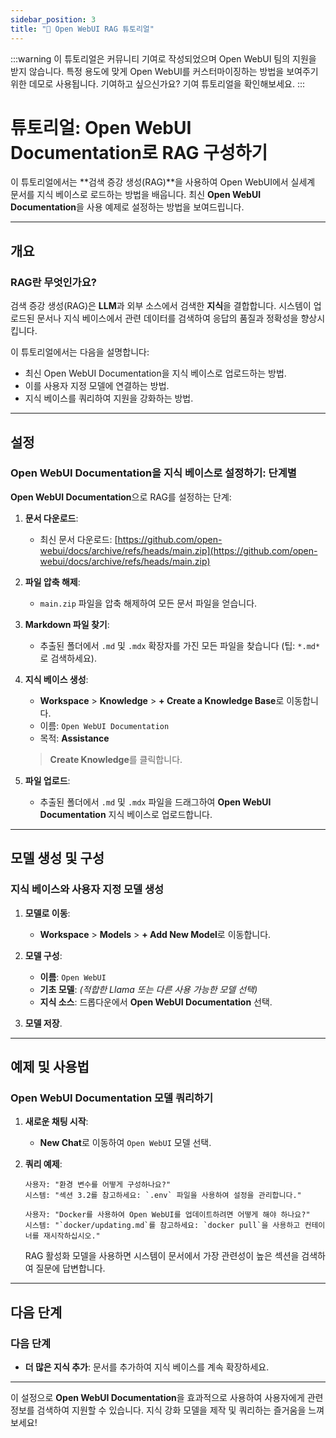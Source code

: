 ```yaml
---
sidebar_position: 3
title: "🔎 Open WebUI RAG 튜토리얼"
---
```


:::warning
이 튜토리얼은 커뮤니티 기여로 작성되었으며 Open WebUI 팀의 지원을 받지 않습니다. 특정 용도에 맞게 Open WebUI를 커스터마이징하는 방법을 보여주기 위한 데모로 사용됩니다. 기여하고 싶으신가요? 기여 튜토리얼을 확인해보세요.
:::

# 튜토리얼: Open WebUI Documentation로 RAG 구성하기

이 튜토리얼에서는 **검색 증강 생성(RAG)**을 사용하여 Open WebUI에서 실세계 문서를 지식 베이스로 로드하는 방법을 배웁니다. 최신 **Open WebUI Documentation**을 사용 예제로 설정하는 방법을 보여드립니다.

---

## 개요

### RAG란 무엇인가요?

검색 증강 생성(RAG)은 **LLM**과 외부 소스에서 검색한 **지식**을 결합합니다. 시스템이 업로드된 문서나 지식 베이스에서 관련 데이터를 검색하여 응답의 품질과 정확성을 향상시킵니다.

이 튜토리얼에서는 다음을 설명합니다:

- 최신 Open WebUI Documentation을 지식 베이스로 업로드하는 방법.
- 이를 사용자 지정 모델에 연결하는 방법.
- 지식 베이스를 쿼리하여 지원을 강화하는 방법.

---

## 설정

### Open WebUI Documentation을 지식 베이스로 설정하기: 단계별

**Open WebUI Documentation**으로 RAG를 설정하는 단계:

1. **문서 다운로드**:
   - 최신 문서 다운로드:
     [https://github.com/open-webui/docs/archive/refs/heads/main.zip](https://github.com/open-webui/docs/archive/refs/heads/main.zip)

2. **파일 압축 해제**:
   - `main.zip` 파일을 압축 해제하여 모든 문서 파일을 얻습니다.

3. **Markdown 파일 찾기**:
   - 추출된 폴더에서 `.md` 및 `.mdx` 확장자를 가진 모든 파일을 찾습니다 (팁: `*.md*`로 검색하세요).

4. **지식 베이스 생성**:
   - **Workspace** > **Knowledge** > **+ Create a Knowledge Base**로 이동합니다.
   - 이름: `Open WebUI Documentation`
   - 목적: **Assistance**

   > **Create Knowledge**를 클릭합니다.

5. **파일 업로드**:
   - 추출된 폴더에서 `.md` 및 `.mdx` 파일을 드래그하여 **Open WebUI Documentation** 지식 베이스로 업로드합니다.

---

## 모델 생성 및 구성

### 지식 베이스와 사용자 지정 모델 생성

1. **모델로 이동**:
   - **Workspace** > **Models** > **+ Add New Model**로 이동합니다.

2. **모델 구성**:
   - **이름**: `Open WebUI`
   - **기초 모델**: *(적합한 Llama 또는 다른 사용 가능한 모델 선택)*
   - **지식 소스**: 드롭다운에서 **Open WebUI Documentation** 선택.

3. **모델 저장**.

---

## 예제 및 사용법

### Open WebUI Documentation 모델 쿼리하기

1. **새로운 채팅 시작**:
   - **New Chat**로 이동하여 `Open WebUI` 모델 선택.

2. **쿼리 예제**:

   ```
   사용자: "환경 변수를 어떻게 구성하나요?"
   시스템: "섹션 3.2를 참고하세요: `.env` 파일을 사용하여 설정을 관리합니다."
   ```

   ```
   사용자: "Docker를 사용하여 Open WebUI를 업데이트하려면 어떻게 해야 하나요?"
   시스템: "`docker/updating.md`를 참고하세요: `docker pull`을 사용하고 컨테이너를 재시작하십시오."
   ```

   RAG 활성화 모델을 사용하면 시스템이 문서에서 가장 관련성이 높은 섹션을 검색하여 질문에 답변합니다.

---

## 다음 단계

### 다음 단계

- **더 많은 지식 추가**: 문서를 추가하여 지식 베이스를 계속 확장하세요.

---

이 설정으로 **Open WebUI Documentation**을 효과적으로 사용하여 사용자에게 관련 정보를 검색하여 지원할 수 있습니다. 지식 강화 모델을 제작 및 쿼리하는 즐거움을 느껴보세요!
